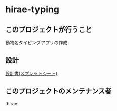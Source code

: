 # hirae-typing
## このプロジェクトが行うこと
動物名タイピングアプリの作成

## 設計
[設計書(スプレットシート)](https://docs.google.com/spreadsheets/d/1eDIzCE703qzUDCOkMKTl4MwIKwTa-PQWHeqqtMsV3jY/edit?usp=sharing)

## このプロジェクトのメンテナンス者
thirae
